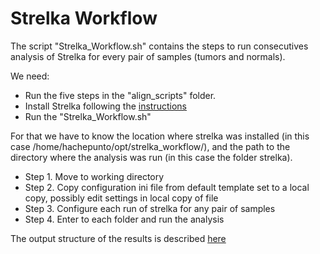 # Strelka Workflow

The script "Strelka_Workflow.sh" contains the steps to run consecutives analysis of Strelka for every pair of samples (tumors and normals).

We need:

* Run the five steps in the "align_scripts" folder.
* Install Strelka following the [instructions](https://sites.google.com/site/strelkasomaticvariantcaller/home/strelka-workflow-installation)
* Run the "Strelka_Workflow.sh"

For that we have to know the location where strelka was installed (in this case /home/hachepunto/opt/strelka_workflow/), and the path to the directory where the analysis was run (in this case the folder strelka).

* Step 1. Move to working directory
* Step 2. Copy configuration ini file from default template set to a local copy, possibly edit settings in local copy of file
* Step 3. Configure each run of strelka for any pair of samples
* Step 4. Enter to each folder and run the analysis

The output structure of the results is described [here](https://sites.google.com/site/strelkasomaticvariantcaller/home/somatic-variant-output)
